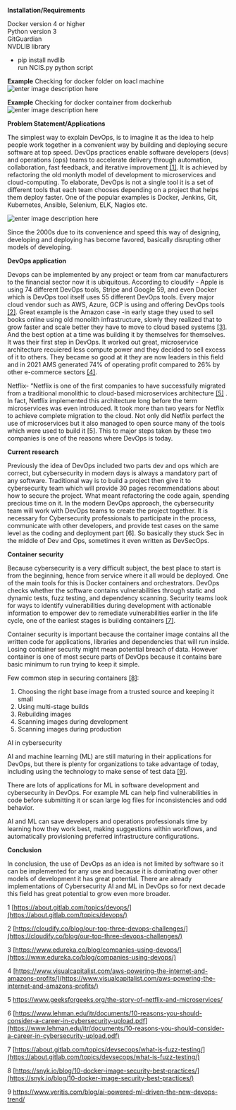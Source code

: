 **Installation/Requirements**

Docker version 4 or higher<br />
Python version 3<br />
GitGuardian<br />
NVDLIB library<br />
- pip install nvdlib<br />
run NCIS.py python script

**Example**
Checking for docker folder on loacl machine
![enter image description here](https://github.com/TimZhun/EC601_Project1/blob/main/images/example1.gif?raw=true)

**Example**
Checking for docker container from dockerhub
![enter image description here](https://github.com/TimZhun/EC601_Project1/blob/main/images/example2.gif?raw=true)

**Problem Statement/Applications**

The simplest way to explain DevOps, is to imagine it as the idea to help people work together in a convenient way by building and deploying secure software at top speed. DevOps practices enable software developers (devs) and operations (ops) teams to accelerate delivery through automation, collaboration, fast feedback, and iterative improvement [[1]](**[https://about.gitlab.com/topics/devops/](https://about.gitlab.com/topics/devops/)**). It is achieved by refactoring the old monlyth model of development to microservices and cloud-computing. To elaborate, DevOps is not a single tool it is a set of different tools that each team chooses depending on a project that helps them deploy faster. One of the popular examples is Docker, Jenkins, Git, Kubernetes, Ansible, Selenium, ELK, Nagios etc. 

![enter image description here](https://d1jnx9ba8s6j9r.cloudfront.net/blog/wp-content/uploads/2019/06/DevOps-Tools-DevOps-Tutorial-Edureka-1.png)

Since the 2000s due to its convenience and speed this way of designing, developing and deploying has become favored, basically disrupting other models of developing.

**DevOps application**

Devops can be implemented by any project or team from car manufacturers to the financial sector now it is ubiquitous. According to cloudify - Apple is using 74 different DevOps tools, Stripe and Google 59, and even Docker which is DevOps tool itself uses 55 different DevOps tools. Every major cloud vendor such as AWS, Azure, GCP is using and offering DevOps tools [[2]](https://cloudify.co/blog/our-top-three-devops-challenges/). Great example is the Amazon case -in early stage they used to sell books online using old monolith infrastructure, slowly they realized that to grow faster and scale better they have to move to cloud based systems [[3](https://www.edureka.co/blog/companies-using-devops/)]. And the best option at a time was building it by themselves for themselves. It was their first step in DevOps. It worked out great, microservice architecture recuiered less compute power and they decided to sell excess of it to others. They became so good at it they are now leaders in this field and in 2021 AMS generated 74% of operating profit compared to 26% by other e-commerce sectors [[4]](https://www.visualcapitalist.com/aws-powering-the-internet-and-amazons-profits/).

Netflix- “Netflix is one of the first companies to have successfully migrated from a traditional monolithic to cloud-based microservices architecture [[5]](https://www.geeksforgeeks.org/the-story-of-netflix-and-microservices/) . In fact, Netflix implemented this architecture long before the term microservices was even introduced. It took more than two years for Netflix to achieve complete migration to the cloud. Not only did Netflix perfect the use of microservices but it also managed to open source many of the tools which were used to build it [5]. This to major steps taken by these two companies is one of the reasons where DevOps is today.

**Current research**

Previously the idea of DevOps included two parts dev and ops which are correct, but cybersecurity in modern days is always a mandatory part of any software. Traditional way is to build a project then give it to cybersecurity team which will provide 30 pages recommendations about how to secure the project. What meant refactoring the code again, spending precious time on it.
	In the modern DevOps approach, the cybersecurity team will work with DevOps teams to create the project together. It is necessary for Cybersecurity professionals to participate in the process, communicate with other developers, and provide test cases on the same level as the coding and deployment part [6]. So basically they stuck Sec in the middle of Dev and Ops, sometimes it even written as DevSecOps.

**Container security**

Because cybersecurity is a very difficult subject, the best place to start is from the beginning, hence from service where it all would be deployed. One of the main tools for this is Docker containers and orchestrators. DevOps checks whether the software contains vulnerabilities through static and dynamic tests, fuzz testing, and dependency scanning. Security teams look for ways to identify vulnerabilities during development with actionable information to empower dev to remediate vulnerabilities earlier in the life cycle, one of the earliest stages is building containers [[7]](**[https://about.gitlab.com/topics/devsecops/what-is-fuzz-testing/](https://about.gitlab.com/topics/devsecops/what-is-fuzz-testing/)**).

Container security is important because the container image contains all the written code for applications, libraries and dependencies that will run inside. Losing container security might mean potential breach of data. However container is one of most secure parts of DevOps because it contains bare basic minimum to run trying to keep it simple.

Few common step in securing containers [[8]](**[https://snyk.io/blog/10-docker-image-security-best-practices/](https://snyk.io/blog/10-docker-image-security-best-practices/)**):

1.  Choosing the right base image from a trusted source and keeping it small
2.  Using multi-stage builds
3.  Rebuilding images
4.  Scanning images during development
5.  Scanning images during production
    

  
  
  

AI in cybersecurity

AI and machine learning (ML) are still maturing in their applications for DevOps, but there is plenty for organizations to take advantage of today, including using the technology to make sense of test data [[9]](https://www.veritis.com/blog/ai-powered-ml-driven-the-new-devops-trend/).

There are lots of applications for ML in software development and cybersecurity in DevOps. For example ML can help find vulnerabilities in code before submitting it or scan large log files for inconsistencies and odd behavior.

AI and ML can save developers and operations professionals time by learning how they work best, making suggestions within workflows, and automatically provisioning preferred infrastructure configurations.

**Conclusion**

In conclusion, the use of DevOps as an idea is not limited by software so it can be implemented for any use and because it is dominating over other models of development it has great potential. There are already implementations of Cybersecurity AI and ML in DevOps so for next decade this field has great potential to grow even more broader.

  
  

1 [https://about.gitlab.com/topics/devops/](https://about.gitlab.com/topics/devops/)

2 [https://cloudify.co/blog/our-top-three-devops-challenges/](https://cloudify.co/blog/our-top-three-devops-challenges/)

3 [https://www.edureka.co/blog/companies-using-devops/](https://www.edureka.co/blog/companies-using-devops/)

4 [https://www.visualcapitalist.com/aws-powering-the-internet-and-amazons-profits/](https://www.visualcapitalist.com/aws-powering-the-internet-and-amazons-profits/)

5 ​​https://www.geeksforgeeks.org/the-story-of-netflix-and-microservices/

6 [https://www.lehman.edu/itr/documents/10-reasons-you-should-consider-a-career-in-cybersecurity-upload.pdf](https://www.lehman.edu/itr/documents/10-reasons-you-should-consider-a-career-in-cybersecurity-upload.pdf)

7 [https://about.gitlab.com/topics/devsecops/what-is-fuzz-testing/](https://about.gitlab.com/topics/devsecops/what-is-fuzz-testing/)

8 [https://snyk.io/blog/10-docker-image-security-best-practices/](https://snyk.io/blog/10-docker-image-security-best-practices/)

9 https://www.veritis.com/blog/ai-powered-ml-driven-the-new-devops-trend/
